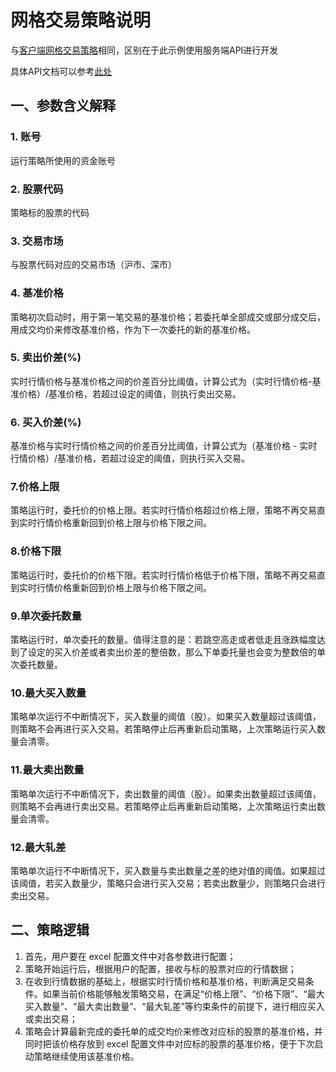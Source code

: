 # 网格交易策略说明

与[客户端网格交易策略](https://github.com/ztsec/smartx_client_python_grid_trading)相同，区别在于此示例使用服务端API进行开发

具体API文档可以参考[此处](https://smarttest.ztqft.com/sdkDoc/kungfu/2.1.0/guide/howTo_develop_kungfu_strategy.html)

## 一、参数含义解释

### 1. 账号

运行策略所使用的资金账号

### 2. 股票代码
策略标的股票的代码

### 3. 交易市场
与股票代码对应的交易市场（沪市、深市）

### 4. 基准价格
策略初次启动时，用于第一笔交易的基准价格；若委托单全部成交或部分成交后，用成交均价来修改基准价格，作为下一次委托的新的基准价格。

### 5. 卖出价差(%)
实时行情价格与基准价格之间的价差百分比阈值，计算公式为（实时行情价格-基准价格）/基准价格，若超过设定的阈值，则执行卖出交易。

### 6. 买入价差(%)
基准价格与实时行情价格之间的价差百分比阈值，计算公式为（基准价格 - 实时行情价格）/基准价格，若超过设定的阈值，则执行买入交易。

### 7.价格上限
策略运行时，委托价的价格上限。若实时行情价格超过价格上限，策略不再交易直到实时行情价格重新回到价格上限与价格下限之间。

### 8.价格下限
策略运行时，委托价的价格下限。若实时行情价格低于价格下限，策略不再交易直到实时行情价格重新回到价格上限与价格下限之间。

### 9.单次委托数量
策略运行时，单次委托的数量。值得注意的是：若跳空高走或者低走且涨跌幅度达到了设定的买入价差或者卖出价差的整倍数，那么下单委托量也会变为整数倍的单次委托数量。

### 10.最大买入数量
策略单次运行不中断情况下，买入数量的阈值（股）。如果买入数量超过该阈值，则策略不会再进行买入交易。若策略停止后再重新启动策略，上次策略运行买入数量会清零。

### 11.最大卖出数量
策略单次运行不中断情况下，卖出数量的阈值（股）。如果卖出数量超过该阈值，则策略不会再进行卖出交易。若策略停止后再重新启动策略，上次策略运行卖出数量会清零。

### 12.最大轧差
策略单次运行不中断情况下，买入数量与卖出数量之差的绝对值的阈值。如果超过该阈值，若买入数量少，策略只会进行买入交易；若卖出数量少，则策略只会进行卖出交易。 

## 二、策略逻辑
1. 首先，用户要在 excel 配置文件中对各参数进行配置；
2. 策略开始运行后，根据用户的配置，接收与标的股票对应的行情数据；
3. 在收到行情数据的基础上，根据实时行情价格和基准价格，判断满足交易条件。如果当前价格能够触发策略交易，在满足“价格上限”、“价格下限”、“最大买入数量”、“最大卖出数量”、“最大轧差”等约束条件的前提下，进行相应买入或卖出交易；
4. 策略会计算最新完成的委托单的成交均价来修改对应标的股票的基准价格，并同时把该价格存放到 excel 配置文件中对应标的股票的基准价格，便于下次启动策略继续使用该基准价格。